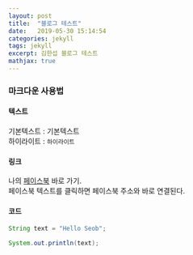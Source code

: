 ```yaml
---
layout: post
title:  "블로그 테스트"
date:   2019-05-30 15:14:54
categories: jekyll
tags: jekyll
excerpt: 김한섭 블로그 테스트
mathjax: true
---
```

### 마크다운 사용법    
#### 텍스트  
기본텍스트 : 기본텍스트  
하이라이트 : `하이라이트`  

#### 링크    
나의 [페이스북][facebook] 바로 가기.  
페이스북 텍스트를 클릭하면 페이스북 주소와 바로 연결된다.  

[facebook]: http://facebook.com/seob3126

#### 코드   
```java
String text = "Hello Seob";

System.out.println(text);
```

